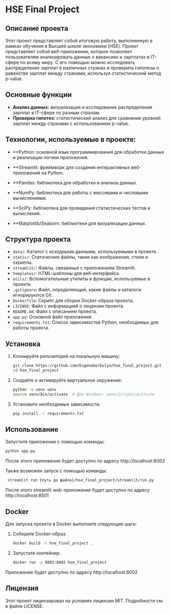 # HSE Final Project

## Описание проекта

Этот проект представляет собой итоговую работу, выполненную в рамках обучения в Высшей школе экономики (HSE). Проект представляет собой веб-приложение, которое позволяет пользователям анализировать данные о вакансиях и зарплатах в IT-сфере по всему миру. С его помощью можно исследовать распределение зарплат в различных странах и проверить гипотезы о равенстве зарплат между странами, используя статистический метод p-value.

## Основные функции

- **Анализ данных:** визуализация и исследование распределения зарплат в IT-сфере по разным странам.
- **Проверка гипотез:** статистический анализ для сравнения уровней зарплат между странами с использованием p-value.

## Технологии, используемые в проекте:

- **Python: основной язык программирования для обработки данных и реализации логики приложения.

- **Streamlit: фреймворк для создания интерактивных веб-приложений на Python.

- **Pandas: библиотека для обработки и анализа данных.

- **NumPy: библиотека для работы с массивами и числовыми вычислениями.

- **SciPy: библиотека для проведения статистических тестов и вычислений.

- **Matplotlib/Seaborn: библиотеки для визуализации данных.

## Структура проекта

- `data/`: Каталог с исходными данными, используемыми в проекте.
- `static/`: Статические файлы, такие как изображения, стили и скрипты.
- `streamlit/`: Файлы, связанные с приложением Streamlit.
- `templates/`: HTML-шаблоны для веб-интерфейса.
- `utils/`: Вспомогательные утилиты и функции, используемые в проекте.
- `.gitignore`: Файл, определяющий, какие файлы и каталоги игнорируются Git.
- `Dockerfile`: Скрипт для сборки Docker-образа проекта.
- `LICENSE`: Файл с информацией о лицензии проекта.
- `README.md`: Файл с описанием проекта.
- `app.py`: Основной файл приложения.
- `requirements.txt`: Список зависимостей Python, необходимых для работы проекта.

## Установка

1. Клонируйте репозиторий на локальную машину:
   ```bash
   git clone https://github.com/EugeneGorbulya/hse_final_project.git
   cd hse_final_project
   ```
2. Создайте и активируйте виртуальное окружение:
   ```bash
   python -m venv venv
   source venv/bin/activate  # Для Windows: venv\Scripts\activate
   ```
3. Установите необходимые зависимости:
   ```bash
   pip install -r requirements.txt
   ```
## Использование

Запустите приложение с помощью команды:
   ```bash
   python app.py
   ```
После этого приложение будет доступно по адресу http://localhost:8002

Также возможен запуск с помощью команды:
   ```bash
    streamlit run {путь до файла}/hse_final_project/streamlit/run.py
   ```
После этого streamlit web-приложение будет доступно по адресу http://localhost:8501

## Docker 

Для запуска проекта в Docker выполните следующие шаги:

1. Соберите Docker-образ:
   ```bash
   docker build -t hse_final_project .
   ```
2. Запустите контейнер:
   ```bash
   docker run -p 8002:8002 hse_final_project
   ```
Приложение будет доступно по адресу http://localhost:8002

## Лицензия

Этот проект лицензирован на условиях лицензии MIT. Подробности см. в файле LICENSE.

